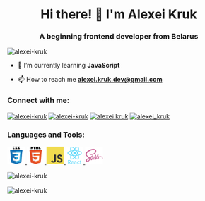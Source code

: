 ### <h1 align="center">Hi there! 👋 I'm Alexei Kruk</h1>
<h3 align="center">A beginning frontend developer from Belarus</h3>

<p align="left"> <img src="https://komarev.com/ghpvc/?username=alexei-kruk&label=Profile%20views&color=0e75b6&style=flat" alt="alexei-kruk" /> </p>

- 🌱 I’m currently learning **JavaScript**

- 📫 How to reach me **alexei.kruk.dev@gmail.com**

<h3 align="left">Connect with me:</h3>
<p align="left">
<a href="https://linkedin.com/in/alexei-kruk" target="blank"><img align="center" src="https://raw.githubusercontent.com/rahuldkjain/github-profile-readme-generator/master/src/images/icons/Social/linked-in-alt.svg" alt="alexei-kruk" height="30" width="40" /></a>
<a href="https://stackoverflow.com/users/alexei-kruk" target="blank"><img align="center" src="https://raw.githubusercontent.com/rahuldkjain/github-profile-readme-generator/master/src/images/icons/Social/stack-overflow.svg" alt="alexei-kruk" height="30" width="40" /></a>
<a href="https://fb.com/alexei kruk" target="blank"><img align="center" src="https://raw.githubusercontent.com/rahuldkjain/github-profile-readme-generator/master/src/images/icons/Social/facebook.svg" alt="alexei kruk" height="30" width="40" /></a>
<a href="https://instagram.com/alexei_kruk" target="blank"><img align="center" src="https://raw.githubusercontent.com/rahuldkjain/github-profile-readme-generator/master/src/images/icons/Social/instagram.svg" alt="alexei_kruk" height="30" width="40" /></a>
</p>

<h3 align="left">Languages and Tools:</h3>
<p align="left">
  <a href="https://www.w3schools.com/css/" target="_blank" rel="noreferrer"> <img src="https://raw.githubusercontent.com/devicons/devicon/master/icons/css3/css3-original-wordmark.svg" alt="css3" width="40" height="40"/> </a>
  <a href="https://www.w3.org/html/" target="_blank" rel="noreferrer"> <img src="https://raw.githubusercontent.com/devicons/devicon/master/icons/html5/html5-original-wordmark.svg" alt="html5" width="40" height="40"/> </a>
  <a href="https://developer.mozilla.org/en-US/docs/Web/JavaScript" target="_blank" rel="noreferrer"> <img src="https://raw.githubusercontent.com/devicons/devicon/master/icons/javascript/javascript-original.svg" alt="javascript" width="40" height="40"/> </a>
  <a href="https://reactjs.org/" target="_blank" rel="noreferrer"> <img src="https://raw.githubusercontent.com/devicons/devicon/master/icons/react/react-original-wordmark.svg" alt="react" width="40" height="40"/> </a>
<!--   <a href="https://reactnative.dev/" target="_blank" rel="noreferrer"> <img src="https://reactnative.dev/img/header_logo.svg" alt="reactnative" width="40" height="40"/> </a> -->
  <a href="https://sass-lang.com" target="_blank" rel="noreferrer"> <img src="https://raw.githubusercontent.com/devicons/devicon/master/icons/sass/sass-original.svg" alt="sass" width="40" height="40"/> </a> </p>

<p><img align="center" src="https://github-readme-stats.vercel.app/api/top-langs?username=alexei-kruk&show_icons=true&locale=en&layout=compact" alt="alexei-kruk" /></p>

<p><img align="center" src="https://github-readme-streak-stats.herokuapp.com/?user=alexei-kruk&" alt="alexei-kruk" /></p>
